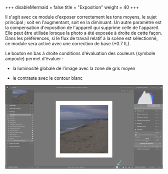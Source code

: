 +++
disableMermaid = false
title = "Exposition"
weight = 40
+++

Il s'agit  avec ce module  d'exposer correctement les tons  moyens, le
sujet principal ; soit en l'augmentant, soit en la diminuant. Un autre
paramètre est la compensation  d'exposition de l'appareil qui supprime
celle de  l'appareil. Elle peut être  utilisée lorsque la photo  a été
exposée à droite  de cette façon. Dans les préférences,  si le flux de
travail relatif à la scène est sélectionné, ce module sera activé avec
une correction de base (+0.7 IL).

Le bouton en bas à droite conditions d'évaluation des couleurs (symbole
ampoule) permet d'évaluer :

-   la luminosité globale de l'image avec la zone de gris moyen

-   le contraste avec le contour blanc

![Vue chambre noire](exposition.png?classes=shadow&height=500px)
